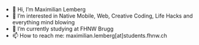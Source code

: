 - 👋 Hi, I’m Maximilian Lemberg
- 👀 I’m interested in Native Mobile, Web, Creative Coding, Life Hacks and everything mind blowing
- 🌱 I’m currently studying at FHNW Brugg
- 📫 How to reach me: maximilian.lemberg[at]students.fhnw.ch
